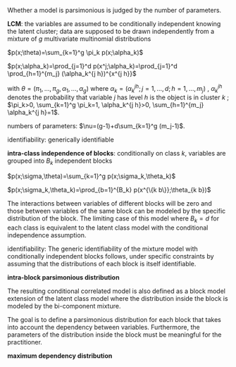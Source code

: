 Whether a model is parsimonious is judged by the number of parameters.

**LCM**: the variables are assumed to be conditionally independent knowing the latent cluster; data are supposed to be drawn independently from a mixture of $g$ multivariate multinomial distributions

$p(x;\theta)=\sum_{k=1}^g \pi_k p(x;\alpha_k)$

$p(x;\alpha_k)=\prod_{j=1}^d p(x^j;\alpha_k)=\prod_{j=1}^d \prod_{h=1}^{m_j} (\alpha_k^{j h})^{x^{j h}}$

with $\theta=(\pi_1,\dots,\pi_g,\alpha_1,\dots,\alpha_g)$ where $\alpha_k=(\alpha_k^{j h};j=1,\dots,d;h=1,\dots,m_j)$ , $\alpha_k^{j h}$ denotes the probability that variable $j$ has level $h$ is the object is in cluster $k$ ; $\pi_k>0, \sum_{k=1}^g \pi_k=1, \alpha_k^{j h}>0, \sum_{h=1}^{m_j} \alpha_k^{j h}=1$.

numbers of parameters: $\nu=(g-1)+d\sum_{k=1}^g (m_j-1)$.

identifiability: generically identifiable



**intra-class independence of blocks**: conditionally on class $k$, variables are grouped into $B_k$ independent blocks

$p(x;\sigma,\theta)=\sum_{k=1}^g p(x;\sigma_k,\theta_k)$

$p(x;\sigma_k,\theta_k)=\prod_{b=1}^{B_k} p(x^{\{k b\}};\theta_{k b})$

The interactions between variables of different blocks will be zero and those between variables of the same block can be modeled by the specific distribution of the block. The limiting case of this model where $B_k=d$ for each class is equivalent to the latent class model with the conditional independence assumption.

identifiability: The generic identifiability of the mixture model with conditionally independent blocks follows, under specific constraints by assuming that the distributions of each block is itself identifiable.

**intra-block parsimonious distribution**

The resulting conditional correlated model is also defined as a block model extension of the latent class model where the distribution inside the block is modeled by the bi-component mixture.

The goal is to define a parsimonious distribution for each block that takes into account the dependency between variables. Furthermore, the parameters of the distribution inside the block must be meaningful for the practitioner.

**maximum dependency distribution**

